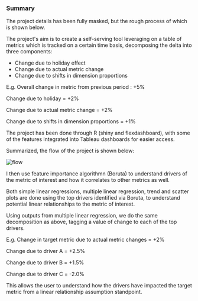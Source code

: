 ### Summary

The project details has been fully masked, but the rough process of which is shown below.


The project's aim is to create a self-serving tool leveraging on a table of metrics which is tracked on a certain time basis, decomposing the delta into three components:
- Change due to holiday effect
- Change due to actual metric change
- Change due to shifts in dimension proportions

E.g. Overall change in metric from previous period : +5%

Change due to holiday = +2%

Change due to actual metric change = +2%

Change due to shifts in dimension proportions = +1%


The project has been done through R (shiny and flexdashboard), with some of the features integrated into Tableau dashboards for easier access.

Summarized, the flow of the project is shown below:

![flow](https://user-images.githubusercontent.com/55055667/88377399-af3b9d00-cdd1-11ea-9d45-85f688423532.png)


I then use feature importance algorithmn (Boruta) to understand drivers of the metric of interest and how it correlates to other metrics as well.

Both simple linear regressions, multiple linear regression, trend and scatter plots are done using the top drivers identified via Boruta, to understand potential linear relationships to the metric of interest.


Using outputs from multiple linear regression, we do the same decomposition as above, tagging a value of change to each of the top drivers.

E.g. Change in target metric due to actual metric changes = +2%

Change due to driver A = +2.5%

Change due to driver B = +1.5%

Change due to driver C = -2.0%


This allows the user to understand how the drivers have impacted the target metric from a linear relationship assumption standpoint.



